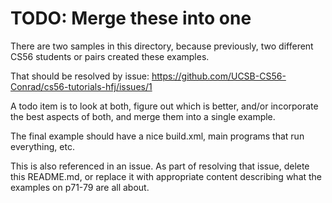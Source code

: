 # TODO: Merge these into one


There are two samples in this directory, because previously, two different CS56 students or pairs 
created these examples.

That should be resolved by issue:  https://github.com/UCSB-CS56-Conrad/cs56-tutorials-hfj/issues/1

A todo item is to look at both, figure out which is better, and/or incorporate the best aspects of both, and merge
them into a single example.

The final example should have a nice build.xml, main programs that run everything, etc.

This is also referenced in an issue.  As part of resolving that issue, delete this README.md, or replace it with
appropriate content describing what the examples on p71-79 are all about.
